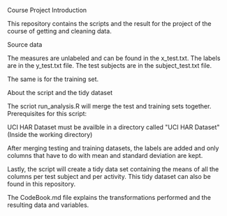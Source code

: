 Course Project
Introduction

This repository contains the scripts and the result for the project of the course of getting and cleaning data.

Source data

The measures are unlabeled and can be found in the x_test.txt. The labels are in the y_test.txt file. 
The test subjects are in the subject_test.txt file.

The same  is for the training set.

About the script and the tidy dataset

The scriot run_analysis.R will merge the test and training sets together. Prerequisites for this script:

UCI HAR Dataset must be availble in a directory called "UCI HAR Dataset" (Inside the working directory)

After merging testing and training datasets, the labels are added and only columns that have to do with mean and standard deviation are kept.

Lastly, the script will create a tidy data set containing the means of all the columns per test subject and per activity. This tidy dataset can also be found in this repository.

The CodeBook.md file explains the transformations performed and the resulting data and variables.